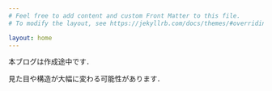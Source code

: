 ```yaml
---
# Feel free to add content and custom Front Matter to this file.
# To modify the layout, see https://jekyllrb.com/docs/themes/#overriding-theme-defaults

layout: home
---
```

本ブログは作成途中です．

見た目や構造が大幅に変わる可能性があります．